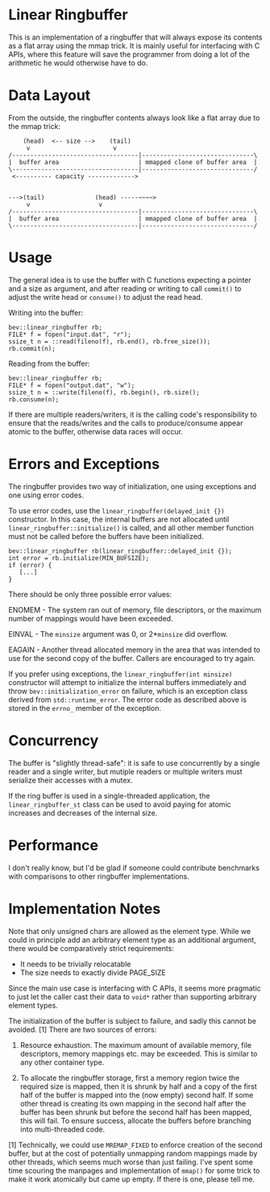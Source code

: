 # Linear Ringbuffer

This is an implementation of a ringbuffer that will always expose its contents
as a flat array using the mmap trick. It is mainly useful for interfacing with
C APIs, where this feature will save the programmer from doing a lot of the
arithmetic he would otherwise have to do.


# Data Layout

From the outside, the ringbuffer contents always look like a flat array
due to the mmap trick:


        (head)  <-- size -->    (tail)
         v                       v
    /-----------------------------------|-------------------------------\
    |  buffer area                      | mmapped clone of buffer area  |
    \-----------------------------------|-------------------------------/
     <---------- capacity ------------->


    --->(tail)              (head) -----~~~~>
         v                   v
    /-----------------------------------|-------------------------------\
    |  buffer area                      | mmapped clone of buffer area  |
    \-----------------------------------|-------------------------------/


# Usage

The general idea is to use the buffer with C functions expecting a pointer
and a size as argument, and after reading or writing to call `commit()` to
adjust the write head or `consume()` to adjust the read head.

Writing into the buffer:

    bev::linear_ringbuffer rb;
    FILE* f = fopen("input.dat", "r");
    ssize_t n = ::read(fileno(f), rb.end(), rb.free_size());
    rb.commit(n);

Reading from the buffer:

    bev::linear_ringbuffer rb;
    FILE* f = fopen("output.dat", "w");
    ssize_t n = ::write(fileno(f), rb.begin(), rb.size();
    rb.consume(n);

If there are multiple readers/writers, it is the calling code's
responsibility to ensure that the reads/writes and the calls to
produce/consume appear atomic to the buffer, otherwise data races
will occur.

# Errors and Exceptions

The ringbuffer provides two way of initialization, one using exceptions
and one using error codes.

To use error codes, use the `linear_ringbuffer(delayed_init {})` constructor.
In this case, the internal buffers are not allocated until
`linear_ringbuffer::initialize()` is called, and all other member function
must not be called before the buffers have been initialized.

    bev::linear_ringbuffer rb(linear_ringbuffer::delayed_init {});
    int error = rb.initialize(MIN_BUFSIZE);
    if (error) {
       [...]
    }

There should be only three possible error values:

  ENOMEM - The system ran out of memory, file descriptors, or the maximum
           number of mappings would have been exceeded.

  EINVAL - The `minsize` argument was 0, or 2*`minsize` did overflow.

  EAGAIN - Another thread allocated memory in the area that was intended
           to use for the second copy of the buffer. Callers are encouraged
           to try again.

If you prefer using exceptions, the `linear_ringbuffer(int minsize)`
constructor will attempt to initialize the internal buffers immediately and
throw `bev::initialization_error` on failure, which is an exception class
derived from `std::runtime_error`. The error code as described above is
stored in the `errno_` member of the exception.

# Concurrency

The buffer is "slightly thread-safe": it is safe to use concurrently by a
single reader and a single writer, but mutiple readers or multiple writers
must serialize their accesses with a mutex.

If the ring buffer is used in a single-threaded application, the
`linear_ringbuffer_st` class can be used to avoid paying for atomic
increases and decreases of the internal size.


# Performance

I don't really know, but I'd be glad if someone could contribute benchmarks
with comparisons to other ringbuffer implementations.

# Implementation Notes

Note that only unsigned chars are allowed as the element type. While we could
in principle add an arbitrary element type as an additional argument, there
would be comparatively strict requirements:

 - It needs to be trivially relocatable
 - The size needs to exactly divide PAGE_SIZE

Since the main use case is interfacing with C APIs, it seems more pragmatic
to just let the caller cast their data to `void*` rather than supporting
arbitrary element types.

The initialization of the buffer is subject to failure, and sadly this cannot
be avoided. [1] There are two sources of errors:

 1) Resource exhaustion. The maximum amount of available memory, file
 descriptors, memory mappings etc. may be exceeded. This is similar to any
 other container type.

 2) To allocate the ringbuffer storage, first a memory region twice the
 required size is mapped, then it is shrunk by half and a copy of the first
 half of the buffer is mapped into the (now empty) second half.
 If some other thread is creating its own mapping in the second half after
 the buffer has been shrunk but before the second half has been mapped, this
 will fail. To ensure success, allocate the buffers before branching into
 multi-threaded code.

[1] Technically, we could use `MREMAP_FIXED` to enforce creation of the
second buffer, but at the cost of potentially unmapping random mappings made
by other threads, which seems much worse than just failing. I've spent some
time scouring the manpages and implementation of `mmap()` for some trick to
make it work atomically but came up empty. If there is one, please tell me.
